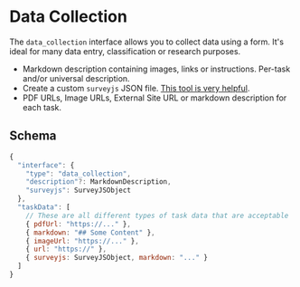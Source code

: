 # Data Collection

The `data_collection` interface allows you to collect data using a form. It's ideal for many data entry, classification or research purposes.

* Markdown description containing images, links or instructions. Per-task and/or universal description.
* Create a custom `surveyjs` JSON file. [This tool is very helpful](https://surveyjs.io/create-survey/).
* PDF URLs, Image URLs, External Site URL or markdown description for each task.

## Schema

```javascript
{
  "interface": {
    "type": "data_collection",
    "description"?: MarkdownDescription,
    "surveyjs": SurveyJSObject
  },
  "taskData": [
    // These are all different types of task data that are acceptable
    { pdfUrl: "https://..." },
    { markdown: "## Some Content" },
    { imageUrl: "https://..." },
    { url: "https://" },
    { surveyjs: SurveyJSObject, markdown: "..." }
  ]
}
```

